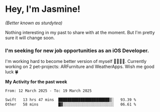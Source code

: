 # Hey, I'm Jasmine!
_(Better known as sturdytea)_

Nothing interesting in my past to share with at the moment. 
But I'm pretty sure it will change soon.

### I'm seeking for new job opportunities as an iOS Developer. 

I'm working hard to become better version of myself 🙇‍♀🏋️‍♀️. 
Currently working on 2 pet-projects: ARFurniture and WeatherApps. 
Wish me good luck 🍀

**My Activity for the past week**

<!--START_SECTION:waka-->

```txt
From: 12 March 2025 - To: 19 March 2025

Swift   13 hrs 47 mins  ███████████████████████▒░   93.39 %
Other   58 mins         █▓░░░░░░░░░░░░░░░░░░░░░░░   06.61 %
```

<!--END_SECTION:waka-->
